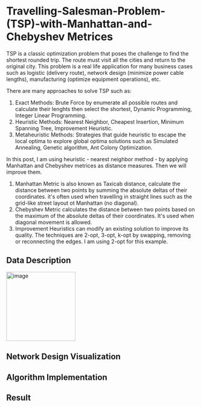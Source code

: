 # Travelling-Salesman-Problem-(TSP)-with-Manhattan-and-Chebyshev Metrices
TSP is a classic optimization problem that poses the challenge to find the shortest rounded trip. The route must visit all the cities and return to the original city. This problem is a real life application for many business cases such as logistic (delivery route), network design (minimize power cable lengths), manufacturing (optimize equipment operations), etc.

There are many approaches to solve TSP such as:
1. Exact Methods: Brute Force by enumerate all possible routes and calculate their lenghts then select the shortest, Dynamic Programming, Integer Linear Programming.
2. Heuristic Methods: Nearest Neighbor, Cheapest Insertion, Minimum Spanning Tree, Improvement Heuristic.
3. Metaheuristic Methods: Strategies that guide heuristic to escape the local optima to explore global optima solutions such as Simulated Annealing, Genetic algorithm, Ant Colony Optimization.

In this post, I am using heuristic - nearest neighbor method - by applying Manhattan and Chebyshev metrices as distance measures. Then we will improve them.
1. Manhattan Metric is also known as Taxicab distance, calculate the distance between two points by summing the absolute deltas of their coordinates. it's often used when travelling in straight lines such as the grid-like street layout ot Manhattan (no diagonal).
2. Chebyshev Metric calculates the distance between two points based on the maximum of the absolute deltas of their coordinates. It's used when diagonal movement is allowed.
3. Improvement Heuristics can modify an existing solution to improve its quality. The techniques are 2-opt, 3-opt, k-opt by swapping, removing or reconnecting the edges. I am using 2-opt for this example.

## Data Description


<img width="183" alt="image" src="https://github.com/user-attachments/assets/ce194d52-3574-4909-9064-e181e7aa43c6" />


## Network Design Visualization

## Algorithm Implementation


## Result
